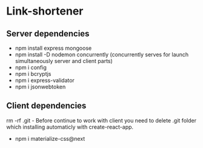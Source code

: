 # Link-shortener

## Server dependencies

* npm install express mongoose
* npm install -D nodemon concurrently (concurrently serves for launch simultaneously server and client parts)
* npm i config
* npm i bcryptjs
* npm i express-validator
* npm i jsonwebtoken


## Client dependencies

rm -rf .git - Before continue to work with client you need to delete .git folder which installing automaticly with create-react-app.

* npm i materialize-css@next
